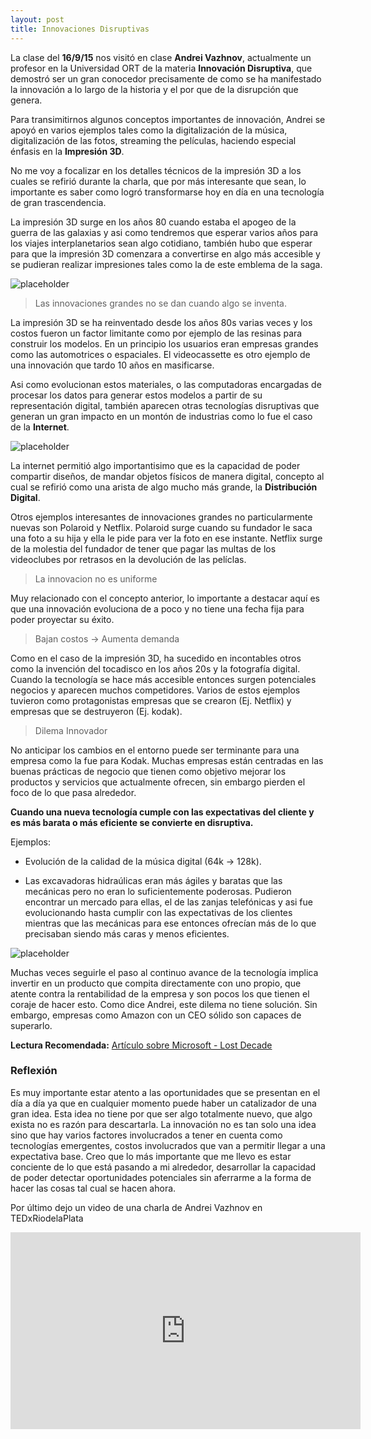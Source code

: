 ```yaml
---
layout: post
title: Innovaciones Disruptivas
---
```


La clase del **16/9/15** nos visitó en clase **Andrei Vazhnov**, actualmente un profesor en la Universidad ORT de la materia **Innovación Disruptiva**, que demostró ser un gran conocedor precisamente de como se ha manifestado la innovación a lo largo de la historia y el por que de la disrupción que genera.

Para transimitirnos algunos conceptos importantes de innovación, Andrei se apoyó en varios ejemplos tales como la digitalización de la música, digitalización de las fotos, streaming the películas, haciendo especial énfasis en la **Impresión 3D**.

No me voy a focalizar en los detalles técnicos de la impresión 3D a los cuales se refirió durante la charla, que por más interesante que sean, lo importante es saber como logró transformarse hoy en día en una tecnología de gran trascendencia.

La impresión 3D surge en los años 80 cuando estaba el apogeo de la guerra de las galaxias y asi como tendremos que esperar varios años para los viajes interplanetarios sean algo cotidiano, también hubo que esperar para que la impresión 3D comenzara a convertirse en algo más accesible y se pudieran realizar impresiones tales como la de este emblema de la saga.

![placeholder](http://www.yama-designing.com/wp-content/uploads/2014/01/MF-1000X650.jpg)

> Las innovaciones grandes no se dan cuando algo se inventa.

La impresión 3D se ha reinventado desde los años 80s varias veces y los costos fueron un factor limitante como por ejemplo de las resinas para construir los modelos. En un principio los usuarios eran empresas grandes como las automotrices o espaciales. El videocassette es otro ejemplo de una innovación que tardo 10 años en masificarse.

Asi como evolucionan estos materiales, o las computadoras encargadas de procesar los datos para generar estos modelos a partir de su representación digital, también aparecen otras tecnologías disruptivas que generan un gran impacto en un montón de industrias como lo fue el caso de la **Internet**.

![placeholder](http://www.needatechguy.com/images/Internet.jpg)

La internet permitió algo importantisimo que es la capacidad de poder compartir diseños, de mandar objetos físicos de manera digital, concepto al cual se refirió como una arista de algo mucho más grande, la **Distribución Digital**. 

Otros ejemplos interesantes de innovaciones grandes no particularmente nuevas son Polaroid y Netflix. Polaroid surge cuando su fundador le saca una foto a su hija y ella le pide para ver la foto en ese instante. Netflix surge de la molestia del fundador de tener que pagar las multas de los videoclubes por retrasos en la devolución de las pelíclas.

> La innovacion no es uniforme

Muy relacionado con el concepto anterior, lo importante a destacar aquí es que una innovación evoluciona de a poco y no tiene una fecha fija para poder proyectar su éxito.

> Bajan costos -> Aumenta demanda

Como en el caso de la impresión 3D, ha sucedido en incontables otros como la invención del tocadisco en los años 20s y la fotografía digital. Cuando la tecnología se hace más accesible entonces surgen potenciales negocios y aparecen muchos competidores. Varios de estos ejemplos tuvieron como protagonistas empresas que se crearon (Ej. Netflix) y empresas que se destruyeron (Ej. kodak). 

> Dilema Innovador

No anticipar los cambios en el entorno puede ser terminante para una empresa como la fue para Kodak. Muchas empresas están centradas en las buenas prácticas de negocio que tienen como objetivo mejorar los productos y servicios que actualmente ofrecen, sin embargo pierden el foco de lo que pasa alrededor.

**Cuando una nueva tecnología cumple con las expectativas del cliente y es más barata o más eficiente se convierte en disruptiva.** 

Ejemplos:

* Evolución de la calidad de la música digital (64k -> 128k). 

* Las excavadoras hidraúlicas eran más ágiles y baratas que las mecánicas pero no eran lo suficientemente poderosas. Pudieron encontrar un mercado para ellas, el de las zanjas telefónicas y asi fue evolucionando hasta cumplir con las expectativas de los clientes mientras que las mecánicas para ese entonces ofrecían más de lo que precisaban siendo más caras y menos eficientes.

![placeholder](https://capitaldisruptivo.files.wordpress.com/2011/09/overshoot.jpg)

Muchas veces seguirle el paso al continuo avance de la tecnología implica invertir en un producto que compita directamente con uno propio, que atente contra la rentabilidad de la empresa y son pocos los que tienen el coraje de hacer esto. Como dice Andrei, este dilema no tiene solución. Sin embargo, empresas como Amazon con un CEO sólido son capaces de superarlo.

**Lectura Recomendada:**
[Artículo sobre Microsoft - Lost Decade](http://www.vanityfair.com/news/business/2012/08/microsoft-lost-mojo-steve-ballmer)

### Reflexión

Es muy importante estar atento a las oportunidades que se presentan en el día a día ya que en cualquier momento puede haber un catalizador de una gran idea. Esta idea no tiene por que ser algo totalmente nuevo, que algo exista no es razón para descartarla. La innovación no es tan solo una idea sino que hay varios factores involucrados a tener en cuenta como tecnologías emergentes, costos involucrados que van a permitir llegar a una expectativa base. Creo que lo más importante que me llevo es estar conciente de lo que está pasando a mi alrededor, desarrollar la capacidad de poder detectar oportunidades potenciales sin aferrarme a la forma de hacer las cosas tal cual se hacen ahora.

Por último dejo un video de una charla de Andrei Vazhnov en TEDxRiodelaPlata

<iframe width="560" height="315" src="https://www.youtube.com/embed/lvKZhHGN1OA" frameborder="0" allowfullscreen></iframe>
